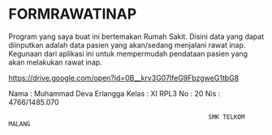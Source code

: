 # FORMRAWATINAP
  Program yang saya buat ini bertemakan Rumah Sakit. Disini data yang dapat diinputkan adalah data pasien yang akan/sedang menjalani rawat inap. Kegunaan dari aplikasi ini untuk mempermudah pendataan pasien yang akan melakukan rawat inap.
  
  
https://drive.google.com/open?id=0B__krv3G07lfeG9FbzgweG1tbG8








Nama  : Muhammad Deva Erlangga
Kelas : XI RPL3
No    : 20
Nis   : 4766/1485.070

               
                                                           SMK TELKOM MALANG
                                                           

